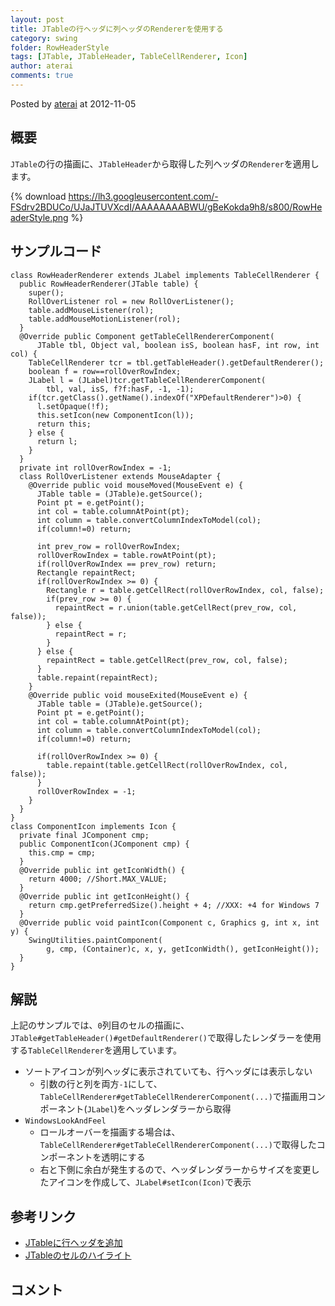 ```yaml
---
layout: post
title: JTableの行ヘッダに列ヘッダのRendererを使用する
category: swing
folder: RowHeaderStyle
tags: [JTable, JTableHeader, TableCellRenderer, Icon]
author: aterai
comments: true
---
```


Posted by [aterai](http://terai.xrea.jp/aterai.html) at 2012-11-05

## 概要
`JTable`の行の描画に、`JTableHeader`から取得した列ヘッダの`Renderer`を適用します。

{% download https://lh3.googleusercontent.com/-FSdrv2BDUCo/UJaJTUVXcdI/AAAAAAAABWU/gBeKokda9h8/s800/RowHeaderStyle.png %}

## サンプルコード
<pre class="prettyprint"><code>class RowHeaderRenderer extends JLabel implements TableCellRenderer {
  public RowHeaderRenderer(JTable table) {
    super();
    RollOverListener rol = new RollOverListener();
    table.addMouseListener(rol);
    table.addMouseMotionListener(rol);
  }
  @Override public Component getTableCellRendererComponent(
      JTable tbl, Object val, boolean isS, boolean hasF, int row, int col) {
    TableCellRenderer tcr = tbl.getTableHeader().getDefaultRenderer();
    boolean f = row==rollOverRowIndex;
    JLabel l = (JLabel)tcr.getTableCellRendererComponent(
        tbl, val, isS, f?f:hasF, -1, -1);
    if(tcr.getClass().getName().indexOf("XPDefaultRenderer")&gt;0) {
      l.setOpaque(!f);
      this.setIcon(new ComponentIcon(l));
      return this;
    } else {
      return l;
    }
  }
  private int rollOverRowIndex = -1;
  class RollOverListener extends MouseAdapter {
    @Override public void mouseMoved(MouseEvent e) {
      JTable table = (JTable)e.getSource();
      Point pt = e.getPoint();
      int col = table.columnAtPoint(pt);
      int column = table.convertColumnIndexToModel(col);
      if(column!=0) return;

      int prev_row = rollOverRowIndex;
      rollOverRowIndex = table.rowAtPoint(pt);
      if(rollOverRowIndex == prev_row) return;
      Rectangle repaintRect;
      if(rollOverRowIndex &gt;= 0) {
        Rectangle r = table.getCellRect(rollOverRowIndex, col, false);
        if(prev_row &gt;= 0) {
          repaintRect = r.union(table.getCellRect(prev_row, col, false));
        } else {
          repaintRect = r;
        }
      } else {
        repaintRect = table.getCellRect(prev_row, col, false);
      }
      table.repaint(repaintRect);
    }
    @Override public void mouseExited(MouseEvent e) {
      JTable table = (JTable)e.getSource();
      Point pt = e.getPoint();
      int col = table.columnAtPoint(pt);
      int column = table.convertColumnIndexToModel(col);
      if(column!=0) return;

      if(rollOverRowIndex &gt;= 0) {
        table.repaint(table.getCellRect(rollOverRowIndex, col, false));
      }
      rollOverRowIndex = -1;
    }
  }
}
class ComponentIcon implements Icon {
  private final JComponent cmp;
  public ComponentIcon(JComponent cmp) {
    this.cmp = cmp;
  }
  @Override public int getIconWidth() {
    return 4000; //Short.MAX_VALUE;
  }
  @Override public int getIconHeight() {
    return cmp.getPreferredSize().height + 4; //XXX: +4 for Windows 7
  }
  @Override public void paintIcon(Component c, Graphics g, int x, int y) {
    SwingUtilities.paintComponent(
        g, cmp, (Container)c, x, y, getIconWidth(), getIconHeight());
  }
}
</code></pre>

## 解説
上記のサンプルでは、`0`列目のセルの描画に、`JTable#getTableHeader()#getDefaultRenderer()`で取得したレンダラーを使用する`TableCellRenderer`を適用しています。

- ソートアイコンが列ヘッダに表示されていても、行ヘッダには表示しない
    - 引数の行と列を両方`-1`にして、`TableCellRenderer#getTableCellRendererComponent(...)`で描画用コンポーネント(`JLabel`)をヘッダレンダラーから取得
- `WindowsLookAndFeel`
    - ロールオーバーを描画する場合は、`TableCellRenderer#getTableCellRendererComponent(...)`で取得したコンポーネントを透明にする
    - 右と下側に余白が発生するので、ヘッダレンダラーからサイズを変更したアイコンを作成して、`JLabel#setIcon(Icon)`で表示

<!-- dummy comment line for breaking list -->

## 参考リンク
- [JTableに行ヘッダを追加](http://terai.xrea.jp/Swing/TableRowHeader.html)
- [JTableのセルのハイライト](http://terai.xrea.jp/Swing/CellHighlight.html)

<!-- dummy comment line for breaking list -->

## コメント
